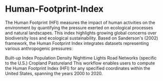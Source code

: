 # Human-Footprint-Index
The Human Footprint (HFI) measures the impact of human activities on the environment by quantifying the pressure exerted on ecological processes and natural landscapes. This index highlights growing global concerns over biodiversity loss and ecological sustainability. Based on Sanderson's (2002) framework, the Human Footprint Index integrates datasets representing various anthropogenic pressures:

Built-up Index Population Density Nighttime Lights Road Networks (specific to the U.S.) Cropland Pastureland This workflow enables users to compute the Human Footprint Index (HFI) for any specified coordinates within the United States, spanning the years 2000 to 2020.
